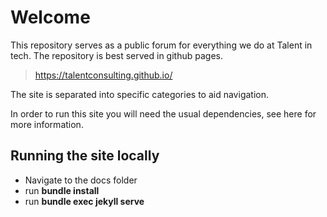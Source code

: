 # Welcome

This repository serves as a public forum for everything we do at Talent in tech. The repository is best served in github pages.

> https://talentconsulting.github.io/

The site is separated into specific categories to aid navigation.

In order to run this site you will need the usual dependencies, see here for more information.

## Running the site locally

- Navigate to the docs folder
- run __bundle install__
- run __bundle exec jekyll serve__
